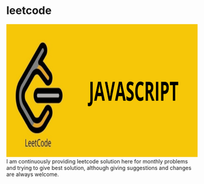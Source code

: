 # leetcode

<img src="./js-leetcode.png" height=350 width=1000>
I am continuously providing leetcode solution here for monthly problems and trying to give best solution, although giving suggestions and changes are always welcome.
